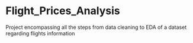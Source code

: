 # Flight_Prices_Analysis
Project encompassing all the steps from data cleaning to EDA of a dataset regarding flights information
